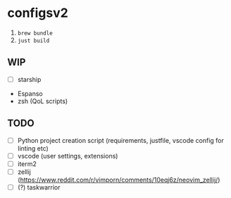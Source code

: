 # configsv2

1. `brew bundle`
2. `just build`

## WIP

- [ ] starship
- Espanso
- zsh (QoL scripts)


## TODO

- [ ] Python project creation script (requirements, justfile, vscode config for linting etc)
- [ ] vscode (user settings, extensions)
- [ ] iterm2
- [ ] zellij (https://www.reddit.com/r/vimporn/comments/10eqj6z/neovim_zellij/)
- [ ] (?) taskwarrior

